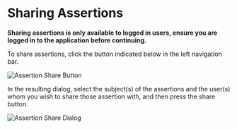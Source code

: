 # Sharing Assertions

**Sharing assertions is only available to logged in users, ensure you are logged in to the application before continuing.**

To share assertions, click the button indicated below in the left navigation bar.

![Assertion Share Button](/authoring/assertion-share-button.png)

In the resulting dialog, select the subject(s) of the assertions and the user(s) whom you wish to share those assertion with, and then press the share button.

![Assertion Share Dialog](/authoring/assertion-share-dialog.png)